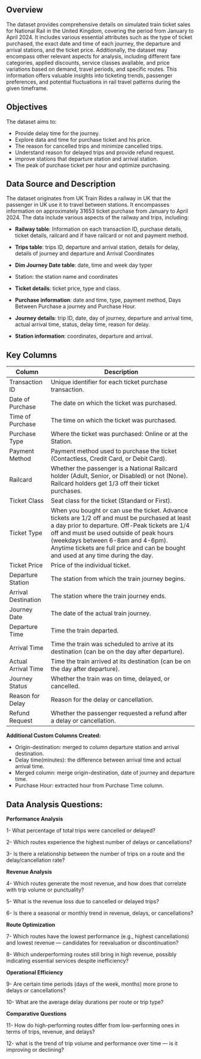 ## Overview
The dataset provides comprehensive details on simulated train ticket sales for National Rail in the United Kingdom, covering the period from January to April 2024. It includes various essential attributes such as the type of ticket purchased, the exact date and time of each journey, the departure and arrival stations, and the ticket price. Additionally, the dataset may encompass other relevant aspects for analysis, including different fare categories, applied discounts, service classes available, and price variations based on demand, travel periods, and specific routes. This information offers valuable insights into ticketing trends, passenger preferences, and potential fluctuations in rail travel patterns during the given timeframe.
## Objectives
The dataset aims to:
-	Provide delay time for the journey.
-	Explore data and time for purchase ticket and his price.
-	The reason for cancelled trips and minimize cancelled trips.
-	Understand reason for delayed trips and provide refund request.
-	improve stations that departure station and arrival station.
-	The peak of purchase ticket per hour and optimize purchasing. 
## Data Source and Description
The dataset originates from UK Train Rides a railway in UK that the passenger in UK use it to travel between stations. It encompasses information on approximately 31653 ticket purchase from January to April 2024. The data include various aspects of the railway and trips, including:
-	**Railway table**: Information on each transaction ID, purchase details, ticket details, railcard and if have railcard or not and payment method.
-	**Trips table**: trips ID, departure and arrival station, details for delay, details of journey and departure and Arrival Coordinates
-	**Dim Journey Date table**: date, time and week day typer
-	Station:  the station name and coordinates

-	**Ticket details**: ticket price, type and class.
-	**Purchase information**: date and time, type, payment method, Days Between Purchase a journey and Purchase Hour.
-	**Journey details**: trip ID, date, day of journey, departure and arrival time, actual arrival time, status, delay time, reason for delay.
-	**Station information**: coordinates, departure and arrival. 
## Key Columns
| Column    | Description |
| -------- | ------- |
| Transaction ID| Unique identifier for each ticket purchase transaction.|
| Date of Purchase|  The date on which the ticket was purchased. | 
| Time of Purchase |The time on which the ticket was purchased. |
| Purchase Type | Where the ticket was purchased: Online or at the Station. |
| Payment Method| Payment method used to purchase the ticket (Contactless, Credit Card, or Debit Card).|
| Railcard | Whether the passenger is a National Railcard holder (Adult, Senior, or Disabled) or not (None). Railcard holders get 1/3 off their ticket purchases.|
| Ticket Class | Seat class for the ticket (Standard or First). |
| Ticket Type | When you bought or can use the ticket. Advance tickets are 1/2 off and must be purchased at least a day prior to departure. Off-Peak tickets are 1/4 off and must be used outside of peak hours (weekdays between 6-8am and 4-6pm). Anytime tickets are full price and can be bought and used at any time during the day.|
| Ticket Price | Price of the individual ticket. |
| Departure Station | The station from which the train journey begins. |
|Arrival Destination| The station where the train journey ends. |
|Journey Date| The date of the actual train journey. |
|Departure Time| Time the train departed. |
|Arrival Time| Time the train was scheduled to arrive at its destination (can be on the day after departure).|
|Actual Arrival Time| Time the train arrived at its destination (can be on the day after departure).|
|Journey Status| Whether the train was on time, delayed, or cancelled. |
|Reason for Delay| Reason for the delay or cancellation. |
|Refund Request| Whether the passenger requested a refund after a delay or cancellation.|

**Additional Custom Columns Created:**
-	Origin-destination: merged to column departure station and arrival destination.
-	Delay time(minutes): the difference between arrival time and actual arrival time.
-	Merged column: merge origin-destination, date of journey and departure time. 
-	Purchase Hour: extracted hour from Purchase Time column.
## Data Analysis Questions:
**Performance Analysis**

1- What percentage of total trips were cancelled or delayed?

2- Which routes experience the highest number of delays or cancellations?

3-	Is there a relationship between the number of trips on a route and the delay/cancellation rate?

**Revenue Analysis**

4-	Which routes generate the most revenue, and how does that correlate with trip volume or punctuality?

5-	What is the revenue loss due to cancelled or delayed trips?

6-	Is there a seasonal or monthly trend in revenue, delays, or cancellations?

**Route Optimization**

7-	Which routes have the lowest performance (e.g., highest cancellations) and lowest revenue — candidates for reevaluation or discontinuation?

8-	Which underperforming routes still bring in high revenue, possibly indicating essential services despite inefficiency?

**Operational Efficiency**

9-	Are certain time periods (days of the week, months) more prone to delays or cancellations?

10-	What are the average delay durations per route or trip type?

**Comparative Questions**

11-	How do high-performing routes differ from low-performing ones in terms of trips, revenue, and delays?

12-	what is the trend of trip volume and performance over time — is it improving or declining?